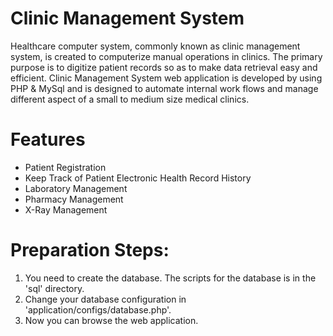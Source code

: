 # Clinic Management System
Healthcare computer system, commonly known as clinic management system, is created to computerize manual operations in clinics. The primary purpose is to digitize patient records so as to make data retrieval easy and efficient. Clinic Management System web application is developed by using PHP &amp; MySql and is designed to automate internal work flows and manage different aspect of a small to medium size medical clinics.

# Features
- Patient Registration
- Keep Track of Patient Electronic Health Record History
- Laboratory Management
- Pharmacy Management
- X-Ray Management

# Preparation Steps:
1. You need to create the database. The scripts for the database is in the 'sql' directory.
2. Change your database configuration in 'application/configs/database.php'.
3. Now you can browse the web application.
